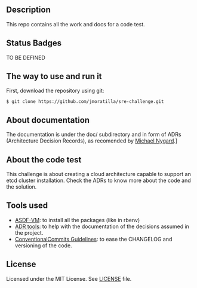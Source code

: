 ## Description

This repo contains all the work and docs for a code test.

## Status Badges

TO BE DEFINED


## The way to use and run it

First, download the repository using git:

```shell
$ git clone https://github.com/jmoratilla/sre-challenge.git
```

## About documentation

The documentation is under the doc/ subdirectory and in form of ADRs (Architecture Decision Records), as recomended by [Michael Nygard](http://thinkrelevance.com/blog/2011/11/15/documenting-architecture-decisions).]

## About the code test

This challenge is about creating a cloud architecture capable to support an
 etcd cluster installation.  Check the ADRs to know more about the code and
 the solution.

## Tools used

* [ASDF-VM](https://asdf-vm.com): to install all the packages (like in rbenv)
* [ADR tools](https://github.com/npryce/adr-tools/blob/master/INSTALL.md): to help with the documentation of the decisions assumed in the project.
* [ConventionalCommits Guidelines](https://www.conventionalcommits.org/en/v1.0.0/): to ease the CHANGELOG and versioning of the code.

## License

Licensed under the MIT License. See [LICENSE](/license) file.